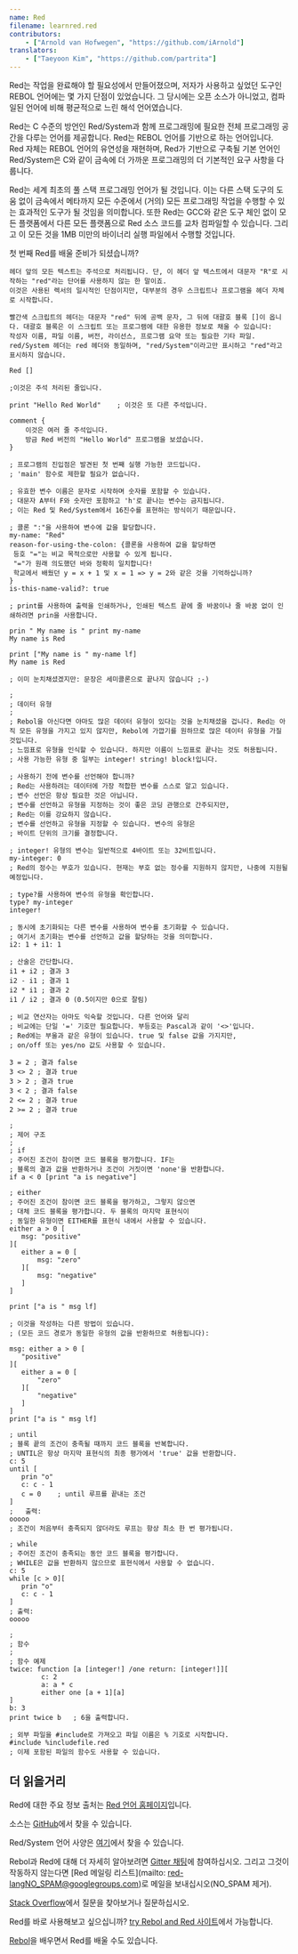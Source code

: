 ```yaml
---
name: Red
filename: learnred.red
contributors:
    - ["Arnold van Hofwegen", "https://github.com/iArnold"]
translators:
    - ["Taeyoon Kim", "https://github.com/partrita"]
---
```


Red는 작업을 완료해야 할 필요성에서 만들어졌으며, 저자가 사용하고 싶었던 도구인 REBOL 언어에는 몇 가지 단점이 있었습니다.
그 당시에는 오픈 소스가 아니었고, 컴파일된 언어에 비해 평균적으로 느린 해석 언어였습니다.

Red는 C 수준의 방언인 Red/System과 함께 프로그래밍에 필요한 전체 프로그래밍 공간을 다루는 언어를 제공합니다.
Red는 REBOL 언어를 기반으로 하는 언어입니다. Red 자체는 REBOL 언어의 유연성을 재현하며, Red가 기반으로 구축될 기본 언어인 Red/System은 C와 같이 금속에 더 가까운 프로그래밍의 더 기본적인 요구 사항을 다룹니다.

Red는 세계 최초의 풀 스택 프로그래밍 언어가 될 것입니다. 이는 다른 스택 도구의 도움 없이 금속에서 메타까지 모든 수준에서 (거의) 모든 프로그래밍 작업을 수행할 수 있는 효과적인 도구가 될 것임을 의미합니다.
또한 Red는 GCC와 같은 도구 체인 없이 모든 플랫폼에서 다른 모든 플랫폼으로 Red 소스 코드를 교차 컴파일할 수 있습니다. 그리고 이 모든 것을 1MB 미만의 바이너리 실행 파일에서 수행할 것입니다.

첫 번째 Red를 배울 준비가 되셨습니까?

```
헤더 앞의 모든 텍스트는 주석으로 처리됩니다. 단, 이 헤더 앞 텍스트에서 대문자 "R"로 시작하는 "red"라는 단어를 사용하지 않는 한 말이죠.
이것은 사용된 렉서의 일시적인 단점이지만, 대부분의 경우 스크립트나 프로그램을 헤더 자체로 시작합니다.

빨간색 스크립트의 헤더는 대문자 "red" 뒤에 공백 문자, 그 뒤에 대괄호 블록 []이 옵니다. 대괄호 블록은 이 스크립트 또는 프로그램에 대한 유용한 정보로 채울 수 있습니다:
작성자 이름, 파일 이름, 버전, 라이선스, 프로그램 요약 또는 필요한 기타 파일. red/System 헤더는 red 헤더와 동일하며, "red/System"이라고만 표시하고 "red"라고 표시하지 않습니다.
```

```red
Red []

;이것은 주석 처리된 줄입니다.

print "Hello Red World"    ; 이것은 또 다른 주석입니다.

comment {
    이것은 여러 줄 주석입니다.
    방금 Red 버전의 "Hello World" 프로그램을 보셨습니다.
}

; 프로그램의 진입점은 발견된 첫 번째 실행 가능한 코드입니다.
; 'main' 함수로 제한할 필요가 없습니다.

; 유효한 변수 이름은 문자로 시작하며 숫자를 포함할 수 있습니다.
; 대문자 A부터 F와 숫자만 포함하고 'h'로 끝나는 변수는 금지됩니다.
; 이는 Red 및 Red/System에서 16진수를 표현하는 방식이기 때문입니다.

; 콜론 ":"을 사용하여 변수에 값을 할당합니다.
my-name: "Red"
reason-for-using-the-colon: {콜론을 사용하여 값을 할당하면
 등호 "="는 비교 목적으로만 사용할 수 있게 됩니다.
 "="가 원래 의도했던 바와 정확히 일치합니다!
 학교에서 배웠던 y = x + 1 및 x = 1 => y = 2와 같은 것을 기억하십니까?
}
is-this-name-valid?: true

; print를 사용하여 출력을 인쇄하거나, 인쇄된 텍스트 끝에 줄 바꿈이나 줄 바꿈 없이 인쇄하려면 prin을 사용합니다.

prin " My name is " print my-name
My name is Red

print ["My name is " my-name lf]
My name is Red

; 이미 눈치채셨겠지만: 문장은 세미콜론으로 끝나지 않습니다 ;-)

;
; 데이터 유형
;
; Rebol을 아신다면 아마도 많은 데이터 유형이 있다는 것을 눈치채셨을 겁니다. Red는 아직 모든 유형을 가지고 있지 않지만, Rebol에 가깝기를 원하므로 많은 데이터 유형을 가질 것입니다.
; 느낌표로 유형을 인식할 수 있습니다. 하지만 이름이 느낌표로 끝나는 것도 허용됩니다.
; 사용 가능한 유형 중 일부는 integer! string! block!입니다.

; 사용하기 전에 변수를 선언해야 합니까?
; Red는 사용하려는 데이터에 가장 적합한 변수를 스스로 알고 있습니다.
; 변수 선언은 항상 필요한 것은 아닙니다.
; 변수를 선언하고 유형을 지정하는 것이 좋은 코딩 관행으로 간주되지만,
; Red는 이를 강요하지 않습니다.
; 변수를 선언하고 유형을 지정할 수 있습니다. 변수의 유형은
; 바이트 단위의 크기를 결정합니다.

; integer! 유형의 변수는 일반적으로 4바이트 또는 32비트입니다.
my-integer: 0
; Red의 정수는 부호가 있습니다. 현재는 부호 없는 정수를 지원하지 않지만, 나중에 지원될 예정입니다.

; type?를 사용하여 변수의 유형을 확인합니다.
type? my-integer
integer!

; 동시에 초기화되는 다른 변수를 사용하여 변수를 초기화할 수 있습니다.
; 여기서 초기화는 변수를 선언하고 값을 할당하는 것을 의미합니다.
i2: 1 + i1: 1

; 산술은 간단합니다.
i1 + i2 ; 결과 3
i2 - i1 ; 결과 1
i2 * i1 ; 결과 2
i1 / i2 ; 결과 0 (0.5이지만 0으로 잘림)

; 비교 연산자는 아마도 익숙할 것입니다. 다른 언어와 달리
; 비교에는 단일 '=' 기호만 필요합니다. 부등호는 Pascal과 같이 '<>'입니다.
; Red에는 부울과 같은 유형이 있습니다. true 및 false 값을 가지지만,
; on/off 또는 yes/no 값도 사용할 수 있습니다.

3 = 2 ; 결과 false
3 <> 2 ; 결과 true
3 > 2 ; 결과 true
3 < 2 ; 결과 false
2 <= 2 ; 결과 true
2 >= 2 ; 결과 true

;
; 제어 구조
;
; if
; 주어진 조건이 참이면 코드 블록을 평가합니다. IF는
; 블록의 결과 값을 반환하거나 조건이 거짓이면 'none'을 반환합니다.
if a < 0 [print "a is negative"]

; either
; 주어진 조건이 참이면 코드 블록을 평가하고, 그렇지 않으면
; 대체 코드 블록을 평가합니다. 두 블록의 마지막 표현식이
; 동일한 유형이면 EITHER를 표현식 내에서 사용할 수 있습니다.
either a > 0 [
   msg: "positive"
][
   either a = 0 [
       msg: "zero"
   ][
       msg: "negative"
   ]
]

print ["a is " msg lf]

; 이것을 작성하는 다른 방법이 있습니다.
; (모든 코드 경로가 동일한 유형의 값을 반환하므로 허용됩니다):

msg: either a > 0 [
   "positive"
][
   either a = 0 [
       "zero"
   ][
       "negative"
   ]
]
print ["a is " msg lf]

; until
; 블록 끝의 조건이 충족될 때까지 코드 블록을 반복합니다.
; UNTIL은 항상 마지막 표현식의 최종 평가에서 'true' 값을 반환합니다.
c: 5
until [
   prin "o"
   c: c - 1
   c = 0    ; until 루프를 끝내는 조건
]
;   출력:
ooooo
; 조건이 처음부터 충족되지 않더라도 루프는 항상 최소 한 번 평가됩니다.

; while
; 주어진 조건이 충족되는 동안 코드 블록을 평가합니다.
; WHILE은 값을 반환하지 않으므로 표현식에서 사용할 수 없습니다.
c: 5
while [c > 0][
   prin "o"
   c: c - 1
]
; 출력:
ooooo

;
; 함수
;
; 함수 예제
twice: function [a [integer!] /one return: [integer!]][
        c: 2
        a: a * c
        either one [a + 1][a]
]
b: 3
print twice b   ; 6을 출력합니다.

; 외부 파일을 #include로 가져오고 파일 이름은 % 기호로 시작합니다.
#include %includefile.red
; 이제 포함된 파일의 함수도 사용할 수 있습니다.
```

## 더 읽을거리

Red에 대한 주요 정보 출처는 [Red 언어 홈페이지](http://www.red-lang.org)입니다.

소스는 [GitHub](https://github.com/red/red)에서 찾을 수 있습니다.

Red/System 언어 사양은 [여기](http://static.red-lang.org/red-system-specs-light.html)에서 찾을 수 있습니다.

Rebol과 Red에 대해 더 자세히 알아보려면 [Gitter 채팅](https://gitter.im/red/red)에 참여하십시오. 그리고 그것이 작동하지 않는다면 [Red 메일링 리스트](mailto: red-langNO_SPAM@googlegroups.com)로 메일을 보내십시오(NO_SPAM 제거).

[Stack Overflow](https://stackoverflow.com/questions/tagged/red)에서 질문을 찾아보거나 질문하십시오.

Red를 바로 사용해보고 싶으십니까? [try Rebol and Red 사이트](http://tryrebol.esperconsultancy.nl)에서 가능합니다.

[Rebol](http://www.rebol.com/docs.html)을 배우면서 Red를 배울 수도 있습니다.